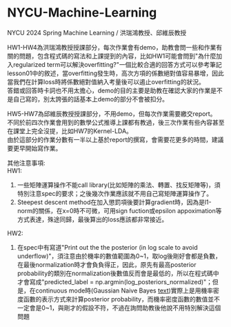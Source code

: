 # NYCU-Machine-Learning
NYCU 2024 Spring Machine Learning / 洪瑞鴻教授、邱維辰教授

HW1-HW4為洪瑞鴻教授授課部分，每次作業會有demo，助教會問一些和作業有關的問題，包含程式碼的寫法和上課提到的內容，比如HW1可能會問到"為什麼加入regularized term可以解決overfitting?"一個比較合適的回答方式可以參考筆記lesson01中的敘述，當overfitting發生時，高次方項的係數絕對值容易暴增，因此當我們在計算loss時將係數絕對值納入考量後可以遏止overfitting的狀況。  
答錯或回答時卡詞也不用太擔心，demo的目的主要是助教在確認大家的作業是不是自己寫的，別太誇張的話基本上demo的部分不會被扣分。  

HW5-HW7為邱維辰教授授課部分，不用demo，但每次作業需要繳交report。  
不同於前四次作業會用到的數學公式推導上課都有教過，後三次作業有些內容甚至在課堂上完全沒提，比如HW7的Kernel-LDA。  
由於這部分的作業分數有一半以上基於report的撰寫，會需要花更多的時間，建議要更早開始寫作業。  
  

其他注意事項:  
HW1:   
1. 一些矩陣運算操作不能call library(比如矩陣的乘法、轉置、找反矩陣等)，須特別注意spec的要求；之後幾次作業應該就不用自己寫矩陣運算操作了。  
2. Steepest descent method在加入懲罰項後要計算gradient時，因為是l1-norm的關係，在x=0時不可微，可用sign fuction或epsilon appoximation等方式表達，殊途同歸，最後算出的loss應該都非常接近。  

HW2:
1. 在spec中有寫道"Print out the the posterior (in log scale to avoid underflow)"，須注意由於機率的數值範圍為0\~1，取log後剛好會都是負數，在最後normalization時才會負負得正，因此，原先有最高posterior probability的類別在normalization後數值反而會是最低的，所以在程式碼中才會寫成"predicted_label = np.argmin(log_posteriors_normalized)"；但是，在continuous mode時(Gaussian Naive Bayes [text](https://en.wikipedia.org/wiki/Naive_Bayes_classifier#Gaussian_naive_Bayes))實際上是用機率密度函數的表示方式來計算posterior probability，而機率密度函數的數值並不一定會是0\~1，與剛才的假設不符，不過在詢問助教後他說不用特別解決這個問題  